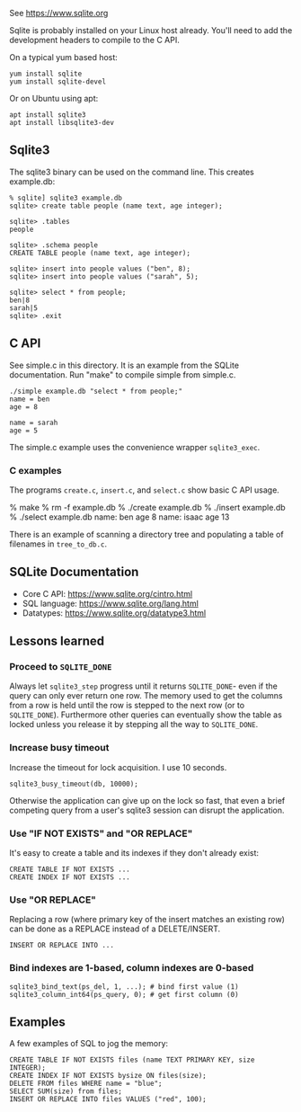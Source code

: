 See https://www.sqlite.org

Sqlite is probably installed on your Linux host already. You'll need to add the
development headers to compile to the C API. 

On a typical yum based host:

    yum install sqlite
    yum install sqlite-devel

Or on Ubuntu using apt:

    apt install sqlite3
    apt install libsqlite3-dev

## Sqlite3

The sqlite3 binary can be used on the command line. This creates example.db:

    % sqlite] sqlite3 example.db
    sqlite> create table people (name text, age integer);

    sqlite> .tables
    people

    sqlite> .schema people
    CREATE TABLE people (name text, age integer);

    sqlite> insert into people values ("ben", 8);
    sqlite> insert into people values ("sarah", 5);

    sqlite> select * from people;
    ben|8
    sarah|5
    sqlite> .exit

## C API

See simple.c in this directory. It is an example from the SQLite documentation.
Run "make" to compile simple from simple.c.

    ./simple example.db "select * from people;"
    name = ben
    age = 8

    name = sarah
    age = 5

The simple.c example uses the convenience wrapper `sqlite3_exec`.

### C examples

The programs `create.c`, `insert.c`, and `select.c` show basic C API usage.

  % make
  % rm -f example.db
  % ./create example.db
  % ./insert example.db
  % ./select example.db
  name: ben age 8
  name: isaac age 13

There is an example of scanning a directory tree and populating a table of
filenames in `tree_to_db.c`.

## SQLite Documentation

 * Core C API: https://www.sqlite.org/cintro.html
 * SQL language: https://www.sqlite.org/lang.html 
 * Datatypes: https://www.sqlite.org/datatype3.html

## Lessons learned

### Proceed to `SQLITE_DONE`

Always let `sqlite3_step` progress until it returns `SQLITE_DONE`- even if
the query can only ever return one row. The memory used to get the columns from
a row is held until the row is stepped to the next row (or to `SQLITE_DONE`).
Furthermore other queries can eventually show the table as locked unless you
release it by stepping all the way to `SQLITE_DONE`.

### Increase busy timeout 

Increase the timeout for lock acquisition. I use 10 seconds. 

    sqlite3_busy_timeout(db, 10000);

Otherwise the application can give up on the lock so fast, that even a brief
competing query from a user's sqlite3 session can disrupt the application.

### Use "IF NOT EXISTS" and "OR REPLACE"

It's easy to create a table and its indexes if they don't already exist:

    CREATE TABLE IF NOT EXISTS ...
    CREATE INDEX IF NOT EXISTS ...

### Use "OR REPLACE"

Replacing a row (where primary key of the insert matches an existing row) can
be done as a REPLACE instead of a DELETE/INSERT.

    INSERT OR REPLACE INTO ...

### Bind indexes are 1-based, column indexes are 0-based

    sqlite3_bind_text(ps_del, 1, ...); # bind first value (1)
    sqlite3_column_int64(ps_query, 0); # get first column (0)

## Examples

A few examples of SQL to jog the memory:

    CREATE TABLE IF NOT EXISTS files (name TEXT PRIMARY KEY, size INTEGER);
    CREATE INDEX IF NOT EXISTS bysize ON files(size);
    DELETE FROM files WHERE name = "blue";
    SELECT SUM(size) from files;
    INSERT OR REPLACE INTO files VALUES ("red", 100);

